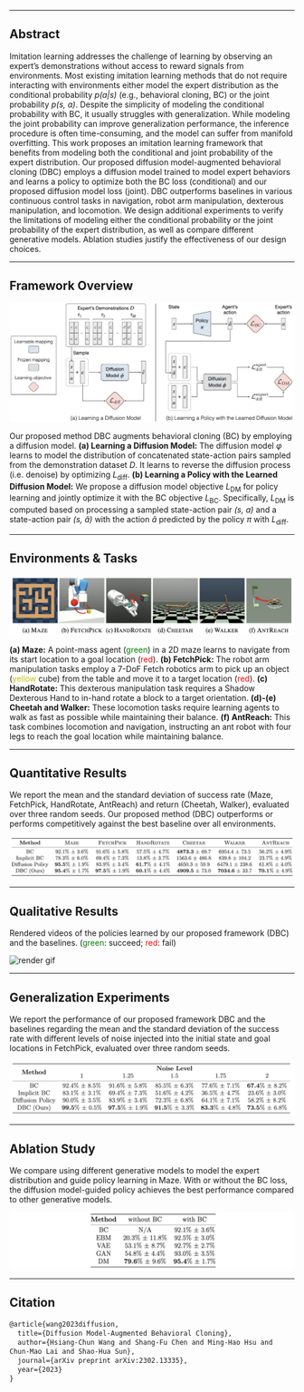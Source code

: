 
---

## Abstract

Imitation learning addresses the challenge of learning by observing an expert’s demonstrations without access to reward signals from environments. Most existing imitation learning methods that do not require interacting with environments either model the expert distribution as the conditional probability <i>p(a|s)</i> (e.g., behavioral cloning, BC) or the joint probability <i>p(s, a)</i>. Despite the simplicity of modeling the conditional probability with BC, it usually struggles with generalization. While modeling the joint probability can improve generalization performance, the inference procedure is often time-consuming, and the model can suffer from manifold overfitting. This work proposes an imitation learning framework that benefits from modeling both the conditional and joint probability of the expert distribution. Our proposed diffusion model-augmented behavioral cloning (DBC) employs a diffusion model trained to model expert behaviors and learns a policy to optimize both the BC loss (conditional) and our proposed diffusion model loss (joint). DBC outperforms baselines in various continuous control tasks in navigation, robot arm manipulation, dexterous manipulation, and locomotion. We design additional experiments to verify the limitations of modeling either the conditional probability or the joint probability of the expert distribution, as well as compare different generative models. Ablation studies justify the effectiveness of our design choices.

----

## Framework Overview 

![](./img/method.jpg "Illustration of our model")

Our proposed method DBC augments behavioral cloning (BC) by employing a diffusion model.
**(a) Learning a Diffusion Model:** The diffusion model <i>φ</i> learns to model the distribution of concatenated state-action pairs sampled from the demonstration dataset <i>D</i>. It learns to reverse the diffusion process (i.e. denoise) by optimizing <i>L</i><sub>diff</sub>.
**(b) Learning a Policy with the Learned Diffusion Model:** We propose a diffusion model objective <i>L</i><sub>DM</sub> for policy learning and jointly optimize it with the BC objective <i>L</i><sub>BC</sub>. Specifically, <i>L</i><sub>DM</sub> is computed based on processing a sampled state-action pair <i>(s, a)</i> and a state-action pair <i>(s, a&#770;)</i> with the action <i>a&#770;</i> predicted by the policy <i>π</i> with <i>L</i><sub>diff</sub>.

----

## Environments & Tasks

![](./img/env.png "Environments and Tasks")

**(a) Maze:** A point-mass agent (<span style="color:green">green</span>) in a 2D maze learns to navigate from its start location to a goal location (<span style="color:red">red</span>).
**(b) FetchPick:** The robot arm manipulation tasks employ a 7-DoF Fetch robotics arm to pick up an object (<span style="color:#c2c20c">yellow</span> cube) from the table and move it to a target location (<span style="color:red">red</span>).
**(c) HandRotate:** This dexterous manipulation task requires a Shadow Dexterous Hand to in-hand rotate a block to a target orientation. 
**(d)-(e) Cheetah and Walker:** These locomotion tasks require learning agents to walk as fast as possible while maintaining their balance.
**(f) AntReach:** This task combines locomotion and navigation, instructing an ant robot with four legs to reach the goal location while maintaining balance.

----

## Quantitative Results

We report the mean and the standard deviation of success rate (Maze, FetchPick, HandRotate, AntReach) and return (Cheetah, Walker), evaluated over three random seeds. Our proposed method (DBC) outperforms or performs competitively against the best baseline over all environments.

![](./img/quantitative_results.png "Comparisons to other baselines")


----


## Qualitative Results

Rendered videos of the policies learned by our proposed framework (DBC) and the baselines. (<span style="color:green">green</span>: succeed; <span style="color:red">red</span>: fail)

![](./img/qualitative_results.gif "render gif")

----

## Generalization Experiments

We report the performance of our proposed framework DBC and the baselines regarding the mean and the standard deviation of the success rate with different levels of noise injected into the initial state and goal locations in FetchPick, evaluated over three random seeds.

![FetchPick generalization experimental result](./img/pick.png "FetchPick generalization experimental result")


----

## Ablation Study

We compare using different generative models to model the expert distribution and guide policy learning in Maze. With or without the BC loss, the diffusion model-guided policy achieves the best performance compared to other generative models.


![Comparing Generative Models in Maze](./img/ablation.png "Comparing Generative Models in Maze")


----

## Citation
```
@article{wang2023diffusion,
  title={Diffusion Model-Augmented Behavioral Cloning},
  author={Hsiang-Chun Wang and Shang-Fu Chen and Ming-Hao Hsu and Chun-Mao Lai and Shao-Hua Sun},
  journal={arXiv preprint arXiv:2302.13335},
  year={2023}
}
```
<br>
